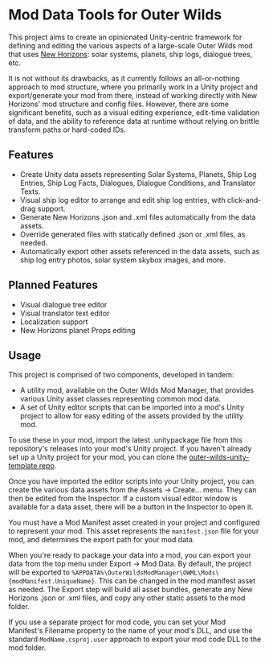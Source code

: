 # Mod Data Tools for Outer Wilds

This project aims to create an opinionated Unity-centric framework for defining and editing the various aspects of a large-scale Outer Wilds mod that uses [New Horizons](https://github.com/Outer-Wilds-New-Horizons/new-horizons): solar systems, planets, ship logs, dialogue trees, etc.

It is not without its drawbacks, as it currently follows an all-or-nothing approach to mod structure, where you primarily work in a Unity project and export/generate your mod from there, instead of working directly with New Horizons' mod structure and config files. However, there are some significant benefits, such as a visual editing experience, edit-time validation of data, and the ability to reference data at runtime without relying on brittle transform paths or hard-coded IDs.

## Features
- Create Unity data assets representing Solar Systems, Planets, Ship Log Entries, Ship Log Facts, Dialogues, Dialogue Conditions, and Translator Texts.
- Visual ship log editor to arrange and edit ship log entries, with click-and-drag support.
- Generate New Horizons .json and .xml files automatically from the data assets.
- Override generated files with statically defined .json or .xml files, as needed.
- Automatically export other assets referenced in the data assets, such as ship log entry photos, solar system skybox images, and more.

## Planned Features
- Visual dialogue tree editor
- Visual translator text editor
- Localization support
- New Horizons planet Props editing

## Usage

This project is comprised of two components, developed in tandem:
- A utility mod, available on the Outer Wilds Mod Manager, that provides various Unity asset classes representing common mod data.
- A set of Unity editor scripts that can be imported into a mod's Unity project to allow for easy editing of the assets provided by the utility mod.

To use these in your mod, import the latest .unitypackage file from this repository's releases into your mod's Unity project. If you haven't already set up a Unity project for your mod, you can clone the [outer-wilds-unity-template repo](https://github.com/ow-mods/outer-wilds-unity-template).

Once you have imported the editor scripts into your Unity project, you can create the various data assets from the Assets -> Create... menu. They can then be edited from the Inspector. If a custom visual editor window is available for a data asset, there will be a button in the Inspector to open it.

You must have a Mod Manifest asset created in your project and configured to represent your mod. This asset represents the `manifest.json` file for your mod, and determines the export path for your mod data.

When you're ready to package your data into a mod, you can export your data from the top menu under Export -> Mod Data. By default, the project will be exported to `%APPDATA%\OuterWildsModManager\OWML\Mods\{modManifest.UniqueName}`. This can be changed in the mod manifest asset as needed. The Export step will build all asset bundles, generate any New Horizons .json or .xml files, and copy any other static assets to the mod folder.

If you use a separate project for mod code, you can set your Mod Manifest's Filename property to the name of your mod's DLL, and use the standard `ModName.csproj.user` approach to export your mod code DLL to the mod folder.